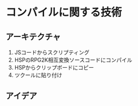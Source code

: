 # コンパイルに関する技術

## アーキテクチャ
1. JSコードからスクリプティング
2. HSPのRPG2K相互変換ソースコードにコンパイル
3. HSPからクリップボードにコピー
4. ツクールに貼り付け

## アイデア
